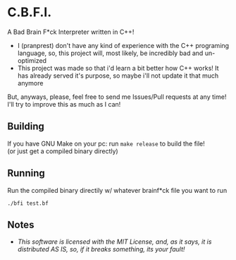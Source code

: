 # C.B.F.I.
A Bad Brain F*ck Interpreter written in C++!
- I (pranprest) don't have any kind of experience with the C++ programing language, so, this project will, most likely, be incredibly bad and un-optimized
- This project was made so that i'd learn a bit better how C++ works! It has already served it's purpose, so maybe i'll not update it that much anymore

But, anyways, please, feel free to send me Issues/Pull requests at any time! I'll try to improve this as much as I can!

## Building
If you have GNU Make on your pc:
run ```make release``` to build the file!  
(or just get a compiled binary directly)

## Running
Run the compiled binary directily w/ whatever brainf*ck file you want to run

```./bfi test.bf```

## Notes
- *This software is licensed with the MIT License, and, as it says, it is distributed AS IS, so, if it breaks something, its your fault!*
